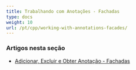 ```yaml
---
title: Trabalhando com Anotações - Fachadas
type: docs
weight: 10
url: /pt/cpp/working-with-annotations-facades/
---
```


### **Artigos nesta seção**

- [Adicionar, Excluir e Obter Anotação - Fachadas](/pdf/pt/cpp/add-delete-and-get-annotation-facades/)
```